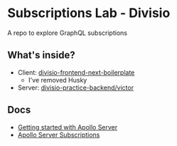 # Subscriptions Lab - Divisio

A repo to explore GraphQL subscriptions

## What's inside?

- Client: [divisio-frontend-next-boilerplate](https://github.com/divisioinc/divisio-frontend-next-boilerplate)
  - I've removed Husky
- Server: [divisio-practice-backend/victor](https://github.com/cordeirovictorhc/divisio-practice-backend)

## Docs

- [Getting started with Apollo Server](https://www.apollographql.com/docs/apollo-server/getting-started/)
- [Apollo Server Subscriptions](https://www.apollographql.com/docs/apollo-server/data/subscriptions/)
